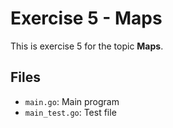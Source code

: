 # Exercise 5 - Maps

This is exercise 5 for the topic **Maps**.

## Files
- `main.go`: Main program
- `main_test.go`: Test file
